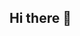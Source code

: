 ## Hi there 👋

<!--
¡Hola! Soy **jullopez08/jullopez08** una Desarrolladora Full Stack especializada en desarrollo backend. Mi viaje en la programación comenzó a la edad de 14 años, y desde entonces, mi pasión por la tecnología y la innovación solo ha crecido.

Actualmente estoy terminando un bootcamp y culminando mis estudios universitarios en Ingeniería en Sistemas. Esta combinación de formación intensiva y educación formal me ha proporcionado una sólida base y experiencia práctica en el desarrollo de software.

A lo largo de mi carrera, he adquirido conocimientos en una variedad de tecnologías, incluyendo:

JavaScript (JS)
TypeScript (TS)
TypeORM
PostgreSQL
NestJS
Express
WebSocket para herramientas de interacción en vivo
Implementaciones con chatbots de Meta
Y muchas más, a medida que continúo ampliando mis conocimientos y habilidades, especialmente en el desarrollo backend.

Mi objetivo es aprovechar mi experiencia y pasión por la tecnología para ofrecer soluciones innovadoras y eficientes a las empresas que buscan avances tecnológicos. Estoy dedicada al aprendizaje y crecimiento continuo, siempre esforzándome por mejorar mis habilidades y mantenerme actualizada con las últimas tendencias de la industria.
-->
